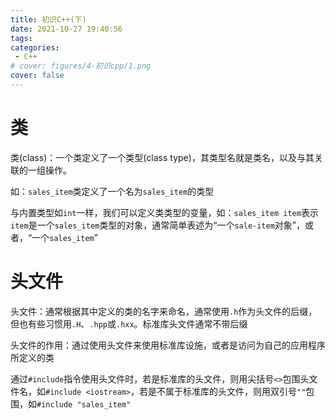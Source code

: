 ```yaml
---
title: 初识C++(下)
date: 2021-10-27 19:40:56
tags:
categories:
 - C++
# cover: figures/4-初识cpp/1.png
cover: false
---
```


# 类
类(class)：一个类定义了一个类型(class type)，其类型名就是类名，以及与其关联的一组操作。

如：`sales_item`类定义了一个名为`sales_item`的类型

与内置类型如`int`一样，我们可以定义类类型的变量，如：```sales_item item```表示`item`是一个`sales_item`类型的对象，通常简单表述为“一个`sale-item`对象”，或者，“一个`sales_item`”

# 头文件
头文件：通常根据其中定义的类的名字来命名，通常使用`.h`作为头文件的后缀，但也有些习惯用`.H`、`.hpp`或`.hxx`。标准库头文件通常不带后缀

头文件的作用：通过使用头文件来使用标准库设施，或者是访问为自己的应用程序所定义的类

通过`#include`指令使用头文件时，若是标准库的头文件，则用尖括号`<>`包围头文件名，如`#include <iostream>`，若是不属于标准库的头文件，则用双引号`""`包围，如`#include "sales_item"`